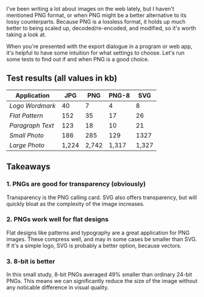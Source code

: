 <meta name="categories" content="media, performance">
<meta name="media" content="/_assets/media/polaroid-camera-on-a-shelf.jpg">

I've been writing a lot about images on the web lately, but I haven't mentioned PNG format, or when PNG might be a better alternative to its lossy counterparts. Because PNG is a lossless format, it holds up much better to being scaled up, decoded/re-encoded, and modified, so it's worth taking a look at.

When you're presented with the export dialogue in a program or web app, it's helpful to have some intuition for what settings to choose. Let's run some tests to find out if and when PNG is a good choice.

## Test results (all values in kb)

| Application      | JPG   | PNG   | PNG-8 | SVG   |
| ---------------- | ----- | ----- | ----- | ----- |
| *Logo Wordmark*  | 40    | 7     | 4     | 8     |
| *Flat Pattern*   | 152   | 35    | 17    | 26    |
| *Paragraph Text* | 123   | 18    | 10    | 21    |
| *Small Photo*    | 186   | 285   | 129   | 1327  |
| *Large Photo*    | 1,224 | 2,742 | 1,317 | 1,327 |

## Takeaways

### 1. PNGs are good for transparency (obviously)
Transparency is the PNG calling card. SVG also offers transparency, but will quickly bloat as the complexity of the image increases.

### 2. PNGs work well for flat designs
Flat designs like patterns and typography are a great application for PNG images. These compress well, and may in some cases be smaller than SVG. If it's a simple logo, SVG is probably a better option, because vectors.

### 3. 8-bit is better
In this small study, 8-bit PNGs averaged 49% smaller than ordinary 24-bit PNGs. This means we can significantly reduce the size of the image without any noticable difference in visual quality.